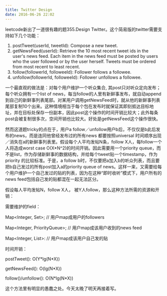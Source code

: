 ```yaml
---
title: Twitter Design
date: 2016-06-26 22:02
---
```


leetcode新出了一道很有趣的题355.Design Twitter。这个简易版的twitter需要支持如下几个功能：

1. postTweet(userId, tweetId): Compose a new tweet.
2. getNewsFeed(userId): Retrieve the 10 most recent tweet ids in the user's news feed. Each item in the news feed must be posted by users who the user followed or by the user herself. Tweets must be ordered from most recent to least recent.
3. follow(followerId, followeeId): Follower follows a followee.
4. unfollow(followerId, followeeId): Follower unfollows a followee.

一个最直观的做法是：对每个用户维护一个听众集合, 其post只对听众定向发布； 每个听众拥有一个list of news，每当follow的人里有新鲜事发布，就自动append到自己的新鲜事列表尾部。对某用户调用getNewsFeed时，就从他的新鲜事列表尾部复制10个出来。这种情境相当于每个包在发布时就保证其即刻抵达目标地址，并在目标处保存一份副本，因此post这个操作的时间开销比较大；此外每条post会被复制很多次，空间开销也比较大。好处是getNewsFeed这个操作很快。

然而这道题tricky的点在于，用户a follow／unfollow用户b后，不仅仅是b此后发布的news，而是连同他曾经发布过的所有news 都要按照universal 时间顺序出现／消失在a的新鲜事列表里。假设每个人平均发帖N条，follow X人，每follow一个人将造成worst case O(X*N^2)的时间开销。因此需要用一个priority queue，而不是list，作为存储新鲜事的数据结构，并给每个tweet贴一个timestamp，作为priority 的比较标准。于是，a follow b时，不仅要把a加入b的听众列表，而且要把b自己发过的所有post加入a的priority queue of news。这样一来，又需要给每个用户维护一个自己发过的贴的列表，因为在这种“即时收听”模式下，用户所有的news feed包括自己发的贴都混在一起无法区分。

假设每人平均发帖N，follow X人， 被Y人follow，那么这种方法所需的资源和开销：

需要维护的field：

Map<Integer, Set<Integer>>; // 用户map成用户的followers

Map<Integer, PriorityQueue<Tweet>>; // 用户map成该用户收到的news feed

Map<Integer, List<Integer>>: // 用户map成该用户自己发的贴

时间开销：

postTweet(): O(Y\*lg(N\*X))

getNewsFeed(): O(lg(N\*X))

follow()/unfollow(): O(N\*lg(N\*X))

这个方法里有明显的愚蠢之处。今天太晚了明天再接着写。